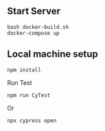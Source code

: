## Start Server

```
bash docker-build.sh
docker-compose up
```

## Local machine setup
```
npm install
```
Run Test
```
npm run CyTest
```
Or
```
npx cypress open
```
